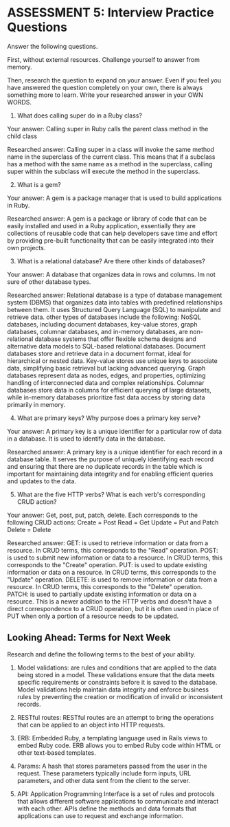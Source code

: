 # ASSESSMENT 5: Interview Practice Questions

Answer the following questions.

First, without external resources. Challenge yourself to answer from memory.

Then, research the question to expand on your answer. Even if you feel you have answered the question completely on your own, there is always something more to learn. Write your researched answer in your OWN WORDS.

1. What does calling super do in a Ruby class?

Your answer: Calling super in Ruby calls the parent class method in the child class

Researched answer: Calling super in a class will invoke the same method name in the superclass of the current class. This means that if a subclass has a method with the same name as a method in the superclass, calling super within the subclass will execute the method in the superclass.

2. What is a gem?

Your answer: A gem is a package manager that is used to build applications in Ruby.

Researched answer: A gem is a package or library of code that can be easily installed and used in a Ruby application, essentially they are collections of reusable code that can help developers save time and effort by providing pre-built functionality that can be easily integrated into their own projects.

3. What is a relational database? Are there other kinds of databases?

Your answer: A database that organizes data in rows and columns. Im not sure of other database types.

Researched answer: Relational database is a type of database management system (DBMS) that organizes data into tables with predefined relationships between them. It uses Structured Query Language (SQL) to manipulate and retrieve data. other types of databases include the following: NoSQL databases, including document databases, key-value stores, graph databases, columnar databases, and in-memory databases, are non-relational database systems that offer flexible schema designs and alternative data models to SQL-based relational databases. Document databases store and retrieve data in a document format, ideal for hierarchical or nested data. Key-value stores use unique keys to associate data, simplifying basic retrieval but lacking advanced querying. Graph databases represent data as nodes, edges, and properties, optimizing handling of interconnected data and complex relationships. Columnar databases store data in columns for efficient querying of large datasets, while in-memory databases prioritize fast data access by storing data primarily in memory.

4. What are primary keys? Why purpose does a primary key serve?

Your answer: A primary key is a unique identifier for a particular row of data in a database. It is used to identify data in the database.

Researched answer:  A primary key is a unique identifier for each record in a database table. It serves the purpose of uniquely identifying each record and ensuring that there are no duplicate records in the table which is important for maintaining data integrity and for enabling efficient queries and updates to the data.

5. What are the five HTTP verbs? What is each verb's corresponding CRUD action?

Your answer: Get, post, put, patch, delete. Each corresponds to the following CRUD actions: 
Create = Post 
Read = Get
Update = Put and Patch
Delete = Delete

Researched answer: 
GET: is used to retrieve information or data from a resource. In CRUD terms, this corresponds to the "Read" operation.
POST: is used to submit new information or data to a resource. In CRUD terms, this corresponds to the "Create" operation.
PUT: is used to update existing information or data on a resource. In CRUD terms, this corresponds to the "Update" operation.
DELETE: is used to remove information or data from a resource. In CRUD terms, this corresponds to the "Delete" operation.
PATCH: is used to partially update existing information or data on a resource. This is a newer addition to the HTTP verbs and doesn't have a direct correspondence to a CRUD operation, but it is often used in place of PUT when only a portion of a resource needs to be updated.

## Looking Ahead: Terms for Next Week

Research and define the following terms to the best of your ability.

1. Model validations: are rules and conditions that are applied to the data being stored in a model. These validations ensure that the data meets specific requirements or constraints before it is saved to the database. Model validations help maintain data integrity and enforce business rules by preventing the creation or modification of invalid or inconsistent records.

2. RESTful routes: RESTful routes are an attempt to bring the operations that can be applied to an object into HTTP requests.

3. ERB: Embedded Ruby, a templating language used in Rails views to embed Ruby code. ERB allows you to embed Ruby code within HTML or other text-based templates.

4. Params: A hash that stores parameters passed from the user in the request. These parameters typically include form inputs, URL parameters, and other data sent from the client to the server.

5. API: Application Programming Interface is a set of rules and protocols that allows different software applications to communicate and interact with each other. APIs define the methods and data formats that applications can use to request and exchange information.
